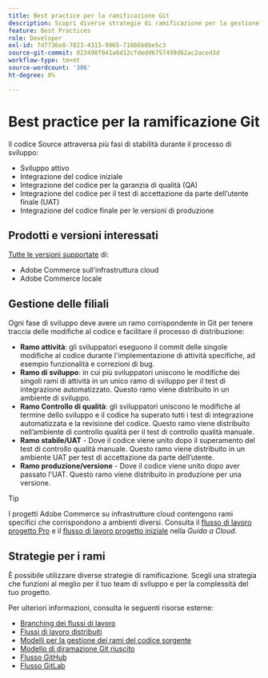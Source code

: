 ```yaml
---
title: Best practice per la ramificazione Git
description: Scopri diverse strategie di ramificazione per la gestione del codice sorgente.
feature: Best Practices
role: Developer
exl-id: 7d7736e8-7023-4315-9965-71866b0be5c3
source-git-commit: 823498f041a6d12cfdedd6757499d62ac2aced3d
workflow-type: tm+mt
source-wordcount: '306'
ht-degree: 0%

---
```


# Best practice per la ramificazione Git

Il codice Source attraversa più fasi di stabilità durante il processo di sviluppo:

- Sviluppo attivo
- Integrazione del codice iniziale
- Integrazione del codice per la garanzia di qualità (QA)
- Integrazione del codice per il test di accettazione da parte dell’utente finale (UAT)
- Integrazione del codice finale per le versioni di produzione

## Prodotti e versioni interessati

[Tutte le versioni supportate](../../../release/versions.md) di:

- Adobe Commerce sull’infrastruttura cloud
- Adobe Commerce locale

## Gestione delle filiali

Ogni fase di sviluppo deve avere un ramo corrispondente in Git per tenere traccia delle modifiche al codice e facilitare il processo di distribuzione:

- **Ramo attività**: gli sviluppatori eseguono il commit delle singole modifiche al codice durante l&#39;implementazione di attività specifiche, ad esempio funzionalità e correzioni di bug.
- **Ramo di sviluppo**: in cui più sviluppatori uniscono le modifiche dei singoli rami di attività in un unico ramo di sviluppo per il test di integrazione automatizzato. Questo ramo viene distribuito in un ambiente di sviluppo.
- **Ramo Controllo di qualità**: gli sviluppatori uniscono le modifiche al termine dello sviluppo e il codice ha superato tutti i test di integrazione automatizzata e la revisione del codice. Questo ramo viene distribuito nell’ambiente di controllo qualità per il test di controllo qualità manuale.
- **Ramo stabile/UAT** - Dove il codice viene unito dopo il superamento del test di controllo qualità manuale. Questo ramo viene distribuito in un ambiente UAT per test di accettazione da parte dell’utente.
- **Ramo produzione/versione** - Dove il codice viene unito dopo aver passato l&#39;UAT. Questo ramo viene distribuito in produzione per una versione.

>[!TIP]
>
>I progetti Adobe Commerce su infrastrutture cloud contengono rami specifici che corrispondono a ambienti diversi. Consulta il [flusso di lavoro progetto Pro](https://experienceleague.adobe.com/docs/commerce-cloud-service/user-guide/architecture/pro-develop-deploy-workflow.html) e il [flusso di lavoro progetto iniziale](https://experienceleague.adobe.com/docs/commerce-cloud-service/user-guide/architecture/starter-develop-deploy-workflow.html) nella _Guida a Cloud_.

## Strategie per i rami

È possibile utilizzare diverse strategie di ramificazione. Scegli una strategia che funzioni al meglio per il tuo team di sviluppo e per la complessità del tuo progetto.

Per ulteriori informazioni, consulta le seguenti risorse esterne:

- [Branching dei flussi di lavoro](https://git-scm.com/book/en/v2/Git-Branching-Branching-Workflows)
- [Flussi di lavoro distribuiti](https://git-scm.com/book/en/v2/Distributed-Git-Distributed-Workflows)
- [Modelli per la gestione dei rami del codice sorgente](https://martinfowler.com/articles/branching-patterns.html)
- [Modello di diramazione Git riuscito](https://nvie.com/posts/a-successful-git-branching-model/)
- [Flusso GitHub](https://docs.github.com/en/get-started/quickstart/github-flow)
- [Flusso GitLab](https://about.gitlab.com/blog/2023/07/27/gitlab-flow-duo/)
